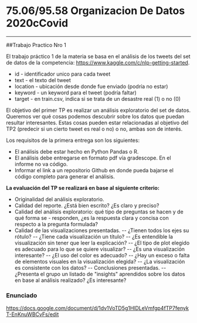 # 75.06/95.58 Organizacion De Datos 2020cCovid
***
##Trabajo Practico Nro 1

El trabajo práctico 1 de la materia se basa en el análisis de los tweets del set de datos de la competencia: https://www.kaggle.com/c/nlp-getting-started.  

- id - identificador unico para cada  tweet
- text - el texto del tweet
- location - ubicación desde donde fue enviado (podría no estar)
- keyword - un keyword para el tweet  (podría faltar)
- target - en train.csv, indica si se trata de un desastre real  (1) o no (0)

El objetivo del primer TP es realizar un análisis exploratorio del set de datos. Queremos ver qué cosas podemos descubrir sobre los datos que puedan resultar interesantes. Estas cosas pueden estar relacionadas al objetivo del TP2 (predecir si un cierto tweet es real o no) o no, ambas son de interés.

Los requisitos de la primera entrega son los siguientes:

- El análisis debe estar hecho en Python Pandas o R.
- El análisis debe entregarse en formato pdf vía gradescope. En el informe no va código.
- Informar el link a un repositorio Github en donde pueda bajarse el código completo para  generar el análisis.

**La evaluación del TP se realizará en base al siguiente criterio:**

- Originalidad del análisis exploratorio. 
- Calidad del reporte. ¿Está bien escrito? ¿Es claro y preciso? 
- Calidad del análisis exploratorio: qué tipo de preguntas se hacen y de qué forma se - responden, ¿es la respuesta clara y concisa con respecto a la pregunta formulada? 
- Calidad de las visualizaciones presentadas.
-- ¿Tienen todos los ejes su rótulo?
-- ¿Tiene cada visualización un título?
-- ¿Es entendible la visualización sin tener que leer la explicación?
-- ¿El tipo de plot elegido es adecuado para lo que se quiere visualizar?
-- ¿Es una visualización interesante?
-- ¿El uso del color es adecuado?
-- ¿Hay un exceso o falta de elementos visuales en la visualización elegida?
-- ¿La visualización es consistente con los datos?
-- Conclusiones presentadas.
-- ¿Presenta el grupo un listado de "insights" aprendidos sobre los datos en base al análisis realizado? ¿Es interesante? 


### Enunciado
https://docs.google.com/document/d/1dv1VoTD5g1HlDLeVmfgp4fTP7fenykT-EnKnuWBCvFs/edit